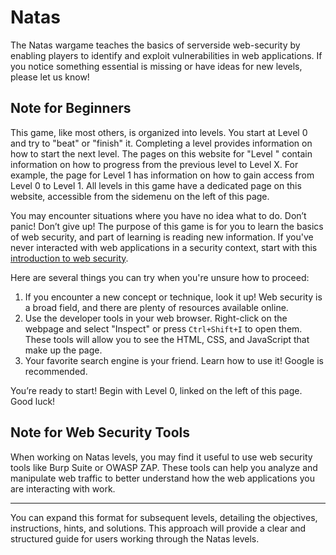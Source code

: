 # Natas
 
The Natas wargame teaches the basics of serverside web-security by enabling players to identify and exploit vulnerabilities in web applications. If you notice something essential is missing or have ideas for new levels, please let us know!

## Note for Beginners
 
This game, like most others, is organized into levels. You start at Level 0 and try to "beat" or "finish" it. Completing a level provides information on how to start the next level. The pages on this website for "Level <X>" contain information on how to progress from the previous level to Level X. For example, the page for Level 1 has information on how to gain access from Level 0 to Level 1. All levels in this game have a dedicated page on this website, accessible from the sidemenu on the left of this page.

You may encounter situations where you have no idea what to do. Don’t panic! Don’t give up! The purpose of this game is for you to learn the basics of web security, and part of learning is reading new information. If you've never interacted with web applications in a security context, start with this [introduction to web security](insert_link_here).

Here are several things you can try when you're unsure how to proceed:

1. If you encounter a new concept or technique, look it up! Web security is a broad field, and there are plenty of resources available online.
2. Use the developer tools in your web browser. Right-click on the webpage and select "Inspect" or press `Ctrl+Shift+I` to open them. These tools will allow you to see the HTML, CSS, and JavaScript that make up the page.
3. Your favorite search engine is your friend. Learn how to use it! Google is recommended.

You’re ready to start! Begin with Level 0, linked on the left of this page. Good luck!

## Note for Web Security Tools

When working on Natas levels, you may find it useful to use web security tools like Burp Suite or OWASP ZAP. These tools can help you analyze and manipulate web traffic to better understand how the web applications you are interacting with work.

---

You can expand this format for subsequent levels, detailing the objectives, instructions, hints, and solutions. This approach will provide a clear and structured guide for users working through the Natas levels.
